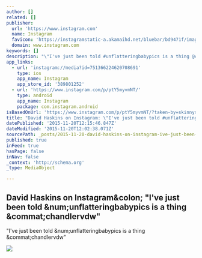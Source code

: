 ```yaml
---
author: []
related: []
publisher:
  url: 'https://www.instagram.com'
  name: Instagram
  favicon: 'https://instagramstatic-a.akamaihd.net/bluebar/bd9471f/images/ico/favicon.ico'
  domain: www.instagram.com
keywords: []
description: "\"I've just been told #unflatteringbabypics is a thing @chandlervdw\""
app_links:
  - url: 'instagram://media?id=751366224620708691'
    type: ios
    app_name: Instagram
    app_store_id: '389801252'
  - url: 'https://www.instagram.com/p/ptY5myvmNT/'
    type: android
    app_name: Instagram
    package: com.instagram.android
isBasedOnUrl: 'https://www.instagram.com/p/ptY5myvmNT/?taken-by=skinnysc'
title: "David Haskins on Instagram: \"I've just been told #unflatteringbabypics is a thing @chandlervdw\""
datePublished: '2015-11-20T12:15:46.847Z'
dateModified: '2015-11-20T12:02:38.071Z'
sourcePath: _posts/2015-11-20-david-haskins-on-instagram-ive-just-been-told-unflatteri.md
published: true
inFeed: true
hasPage: false
inNav: false
_context: 'http://schema.org'
_type: MediaObject

---
```

<article style=""><h1>David Haskins on Instagram&amp;colon; "I've just been told &amp;num;unflatteringbabypics is a thing &amp;commat;chandlervdw"</h1><p>"I've just been told &amp;num;unflatteringbabypics is a thing &amp;commat;chandlervdw"</p><img src="https://scontent.cdninstagram.com/hphotos-frc/t51.2885-15/e15/10424415_322421377922114_297701168_n.jpg" /></article>